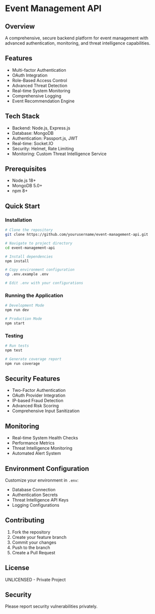 # Event Management API 

## Overview
A comprehensive, secure backend platform for event management with advanced authentication, monitoring, and threat intelligence capabilities.

## Features
- Multi-factor Authentication
- OAuth Integration
- Role-Based Access Control
- Advanced Threat Detection
- Real-time System Monitoring
- Comprehensive Logging
- Event Recommendation Engine

## Tech Stack
- Backend: Node.js, Express.js
- Database: MongoDB
- Authentication: Passport.js, JWT
- Real-time: Socket.IO
- Security: Helmet, Rate Limiting
- Monitoring: Custom Threat Intelligence Service

## Prerequisites
- Node.js 18+
- MongoDB 5.0+
- npm 8+

## Quick Start

### Installation
```bash
# Clone the repository
git clone https://github.com/yourusername/event-management-api.git

# Navigate to project directory
cd event-management-api

# Install dependencies
npm install

# Copy environment configuration
cp .env.example .env

# Edit .env with your configurations
```

### Running the Application
```bash
# Development Mode
npm run dev

# Production Mode
npm start
```

### Testing
```bash
# Run tests
npm test

# Generate coverage report
npm run coverage
```

## Security Features
- Two-Factor Authentication
- OAuth Provider Integration
- IP-based Fraud Detection
- Advanced Risk Scoring
- Comprehensive Input Sanitization

## Monitoring
- Real-time System Health Checks
- Performance Metrics
- Threat Intelligence Monitoring
- Automated Alert System

## Environment Configuration
Customize your environment in `.env`:
- Database Connection
- Authentication Secrets
- Threat Intelligence API Keys
- Logging Configurations

## Contributing
1. Fork the repository
2. Create your feature branch
3. Commit your changes
4. Push to the branch
5. Create a Pull Request

## License
UNLICENSED - Private Project

## Security
Please report security vulnerabilities privately.
